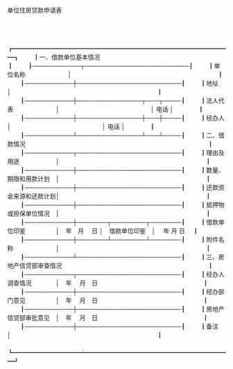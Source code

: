 



单位住房贷款申请表



 

　　


　　┏━━━━━━━━━━━━━━━━━━━━━━━━━━━━━━━━━━━━┓
　　┃一、借款单位基本情况　　　　　　　　　　　　　　　　　　　　　　　　　　┃
　　┠───────────┬────────────────────────┨
　　┃单位名称　　　　　　　│　　　　　　　　　　　　　　　　　　　　　　　　┃
　　┠───────────┼────────────────────────┨
　　┃地址　　　　　　　　　│　　　　　　　　　　　　　　　　　　　　　　　　┃
　　┠───────────┼───────────────┬───┬────┨
　　┃法人代表　　　　　　　│　　　　　　　　　　　　　　　│ 电话 │　　　　┃
　　┠───────────┼───────────────┼───┼────┨
　　┃经办人　　　　　　　　│　　　　　　　　　　　　　　　│ 电话 │　　　　┃
　　┠───────────┴───────────────┴───┴────┨
　　┃二、借款情况　　　　　　　　　　　　　　　　　　　　　　　　　　　　　　┃
　　┠───────────┬────────────────────────┨
　　┃理由及用途　　　　　　│　　　　　　　　　　　　　　　　　　　　　　　　┃
　　┠───────────┼────────────────────────┨
　　┃数量、期限和用款计划　│　　　　　　　　　　　　　　　　　　　　　　　　┃
　　┠───────────┼────────────────────────┨
　　┃还款资金来源和还款计划│　　　　　　　　　　　　　　　　　　　　　　　　┃
　　┠───────────┼────────────────────────┨
　　┃抵押物或担保单位情况　│　　　　　　　　　　　　　　　　　　　　　　　　┃
　　┠───────────┼───────┬────────┬───────┨
　　┃借款单位印鉴　　　　　│　年　月　 日 │　借款单位印鉴　│　 年 月 日　 ┃
　　┠───────────┼───────┴────────┴───────┨
　　┃附件名称　　　　　　　│　　　　　　　　　　　　　　　　　　　　　　　　┃
　　┠───────────┴────────────────────────┨
　　┃三、房地产信贷部审查情况　　　　　　　　　　　　　　　　　　　　　　　　┃
　　┠───────────┬────────────────────────┨
　　┃经办人调查情况　　　　│　年　 月　日　　　　　　　　　　　　　　　　　 ┃
　　┠───────────┼────────────────────────┨
　　┃经办部门意见　　　　　│　年　 月　日　　　　　　　　　　　　　　　　　 ┃
　　┠───────────┼────────────────────────┨
　　┃房地产信贷部审批意见　│　年　 月　日　　　　　　　　　　　　　　　　　 ┃
　　┠───────────┼────────────────────────┨
　　┃备注　　　　　　　　　│　　　　　　　　　　　　　　　　　　　　　　　　┃
　　┗━━━━━━━━━━━┷━━━━━━━━━━━━━━━━━━━━━━━━┛
　　


　　